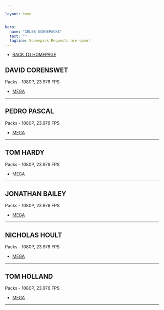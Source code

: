 ```yaml
---

layout: home


hero:
  name: "CELEB SCENEPACKS"
  text: ""
  tagline: Scenepack Requests are open!
---
```


- [BACK TO HOMEPAGE](/index)


## DAVID CORENSWET
Packs - 1080P, 23.976 FPS
- [MEGA](https://mega.nz/folder/EfYwiJQT#ihUxfBU6ERk-5Z3dU9-7Vg)
---

## PEDRO PASCAL
Packs - 1080P, 23.976 FPS
- [MEGA](https://mega.nz/folder/9bZHnZzI#txdLOW0QIR2xDfDYEt0raw)
---

## TOM HARDY
Packs - 1080P, 23.976 FPS
- [MEGA](https://mega.nz/folder/Aeg0GSJD#n3yj37J-tjd2RHMOI6S8dg)
---

## JONATHAN BAILEY
Packs - 1080P, 23.976 FPS
- [MEGA](https://mega.nz/folder/EXpB2YqZ#mQ4ss0TGZYTRBbL3CtUP7Q)
---

## NICHOLAS HOULT
Packs - 1080P, 23.976 FPS
- [MEGA](https://mega.nz/folder/5HRFyRQZ#QcCRdS7dTPdC5y6PQzp8ew)
---

## TOM HOLLAND
Packs - 1080P, 23.976 FPS
- [MEGA](https://mega.nz/folder/hHhEEZCY#tgbh6Ug2ihSDa5Bj2QtCxQ
)

---